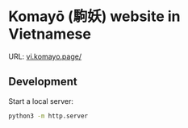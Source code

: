 # Komayō (駒妖) website in Vietnamese

URL: [vi.komayo.page/](https://vi.komayo.page/)

## Development

Start a local server:

```sh
python3 -m http.server
```
